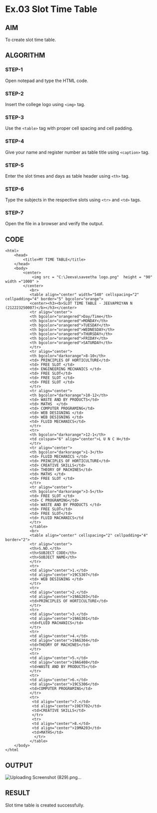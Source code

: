 # Ex.03 Slot Time Table
## AIM
  To create slot time table.

## ALGORITHM
### STEP-1
  Open notepad and type the HTML code.

### STEP-2
  Insert the college logo using ```<img>``` tag.

### STEP-3
  Use the ```<table>``` tag with proper cell spacing and cell padding.  

### STEP-4
  Give your name and register number as table title using ```<caption>``` tag.

### STEP-5
  Enter the slot times and days as table header using ```<th>``` tag.
  
### STEP-6
  Type the subjects in the respective slots using ```<tr>``` and ```<td>``` tags.
 
### STEP-7
  Open the file in a browser and verify the output.
  
## CODE
```
<html>
    <head>
        <title>MY TIME TABLE</title>
    </head>
    <body>
        <center>
            <img src = "C:\Jeeva\saveetha logo.png"  height = "90" width ="1000" >   
        </center>
           <br>
           <table align="center" width="540" cellspacing="2" cellpadding="4" border="5" bgcolor="orange">
           <center><h3><b>SLOT TIME TABLE - JEEVAPRIYAN N (212223250007)</b></h3></center>
           <tr align="center">
           <th bgcolor="orangered">Day/Time</th>
           <th bgcolor="orangered">MONDAY</th>
           <th bgcolor="orangered">TUESDAY</th>
           <th bgcolor="orangered">WEDNESDAY</th>
           <th bgcolor="orangered">THURSDAY</th>
           <th bgcolor="orangered">FRIDAY</th>
           <th bgcolor="orangered">SATURDAY</th>
           </tr>
           <tr align="center">
           <th bgcolor="darkorange">8-10</th>
           <td> PRINCIPLES OF HORTICULTURE</td>
           <td> FREE SLOT </td>
           <td> ENGINEERING MECHANICS </td>
           <td> FREE SLOT</td>
           <td> FREE SLOT </td>
           <td> FREE SLOT </td>
           </tr>
           <tr align="center">
           <th bgcolor="darkorange">10-12</th>
           <td> WASTE AND BY PRODUCTS</td>
           <td> MATHS  </td>
           <td> COMPUTER PROGRAMING</td>
           <td> WEB DESIGNING </td>
           <td> WEB DESIGNING </td>
           <td> FLUID MECHANICS</td>
           </tr>
           <tr>
           <th bgcolor="darkorange">12-1</th>
           <td colspan="6" align="center">L U N C H</td>
           </tr>
           <tr align="center">
           <th bgcolor="darkorange">1-3</th>
           <td> FLUID MECHANICS </td>
           <td> PRINCIPLES OF HORTICULTURE</td>
           <td> CREATIVE SKILLS</td>
           <td> THEORY OF MACHINES</td>
           <td> MATHS </td>
           <td> FREE SLOT </td>
           </tr>
           <tr align="center">
           <th bgcolor="darkorange">3-5</th>
           <td> FREE SLOT </td>
           <td> C PROGRAMING</td>
           <td> WASTE AND BY PRODUCTS </td>
           <td> FREE SLOT</td>
           <td> FREE SLOT</td>
           <td> FLUID MACHANICS</td
           </tr>
           </table>
           <br>
           <table align="center" cellspacing="2" cellpadding="4" border="2">
           <tr align="center">
           <th>S.NO.</th>
           <th>SUBJECT CODE</th>
           <th>SUBJECT NAME</th>
           </tr>
           <tr>
           <td align="center">1.</td>
           <td align="center">19CS307</td>
           <td> WEB DESIGNING </td>
           </tr>
           <tr>
           <td align="center">2.</td>
           <td align="center">19AG203</td>
           <td>PRINCIPLES OF HORTICULTURE</td>
           </tr>
           <tr>
           <td align="center">3.</td>
           <td align="center">19AG301</td>
           <td>FLUID MACHANICS</td>
           </tr>
           <tr>
           <td align="center">4.</td>
           <td align="center">19AG304</td>
           <td>THEORY OF MACHINES</td>
           </tr>
           <tr>
           <td align="center">5.</td>
           <td align="center">19AG408</td>
           <td>WASTE AND BY PRODUCTS</td>
           </tr>
           <tr>
           <td align="center">6.</td>
           <td align="center">19CS306</td>
           <td>COMPUTER PROGRAMING</td>
           </tr>
           <tr>
            <td align="center">7.</td>
            <td align="center">19EY702</td>
            <td>CREATIVE SKILLS</td>
            </tr>
            <tr>
            <td align="center">8.</td>
            <td align="center">19MA203</td>
            <td>MATHS</td>
             </tr>
           </table>
    </body>
</html
```
## OUTPUT
![Uploading Screenshot (829).png…]()


## RESULT
 Slot time table is created successfully.
